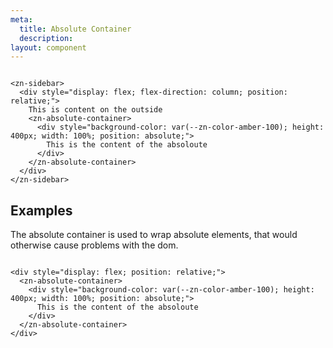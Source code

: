 ```yaml
---
meta:
  title: Absolute Container
  description:
layout: component
---
```


```html:preview

<zn-sidebar>
  <div style="display: flex; flex-direction: column; position: relative;">
    This is content on the outside
    <zn-absolute-container>
      <div style="background-color: var(--zn-color-amber-100); height: 400px; width: 100%; position: absolute;">
        This is the content of the absoloute
      </div>
    </zn-absolute-container>
  </div>
</zn-sidebar>
```

## Examples

The absolute container is used to wrap absolute elements, that would otherwise cause problems with the dom.

```html:preview

<div style="display: flex; position: relative;">
  <zn-absolute-container>
    <div style="background-color: var(--zn-color-amber-100); height: 400px; width: 100%; position: absolute;">
      This is the content of the absoloute
    </div>
  </zn-absolute-container>
</div>
```